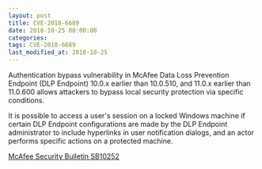 ```yaml
---
layout: post
title: CVE-2018-6689
date: 2018-10-25 00:00:00
categories: 
tags: CVE-2018-6689
last_modified_at: 2018-10-25
---
```


Authentication bypass vulnerability in McAfee Data Loss Prevention Endpoint (DLP Endpoint) 10.0.x earlier than 10.0.510, and 11.0.x earlier than 11.0.600 allows attackers to bypass local security protection via specific conditions.

It is possible to access a user's session on a locked Windows machine if certain DLP Endpoint configurations are made by the DLP Endpoint administrator to include hyperlinks in user notification dialogs, and an actor performs specific actions on a protected machine.


[McAfee Security Bulletin SB10252](https://kc.mcafee.com/corporate/index?page=content&id=SB10252)